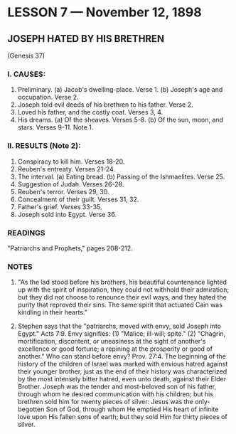 # LESSON 7 — November 12, 1898

## JOSEPH HATED BY HIS BRETHREN
(Genesis 37)

### I. CAUSES:
1. Preliminary. 
   (a) Jacob's dwelling-place. Verse 1. 
   (b) Joseph's age and occupation. Verse 2.
2. Joseph told evil deeds of his brethren to his father. Verse 2.
3. Loved his father, and the costly coat. Verses 3, 4.
4. His dreams. 
   (a) Of the sheaves. Verses 5-8. 
   (b) Of the sun, moon, and stars. Verses 9-11. Note 1.

### II. RESULTS (Note 2):
1. Conspiracy to kill him. Verses 18-20.
2. Reuben's entreaty. Verses 21-24.
3. The interval. 
   (a) Eating bread. 
   (b) Passing of the Ishmaelites. Verse 25.
4. Suggestion of Judah. Verses 26-28.
5. Reuben's terror. Verses 29, 30.
6. Concealment of their guilt. Verses 31, 32.
7. Father's grief. Verses 33-35.
8. Joseph sold into Egypt. Verse 36.

### READINGS
"Patriarchs and Prophets," pages 208-212.

### NOTES
1. "As the lad stood before his brothers, his beautiful countenance lighted up with the spirit of inspiration, they could not withhold their admiration; but they did not choose to renounce their evil ways, and they hated the purity that reproved their sins. The same spirit that actuated Cain was kindling in their hearts."

2. Stephen says that the "patriarchs, moved with envy, sold Joseph into Egypt." Acts 7:9. Envy signifies: (1) "Malice; ill-will; spite." (2) "Chagrin, mortification, discontent, or uneasiness at the sight of another's excellence or good fortune; a repining at the prosperity or good of another." Who can stand before envy? Prov. 27:4. The beginning of the history of the children of Israel was marked with envious hatred against their younger brother, just as the end of their history was characterized by the most intensely bitter hatred, even unto death, against their Elder Brother. Joseph was the tender and most-beloved son of his father, through whom he desired communication with his children; but his brethren sold him for twenty pieces of silver: Jesus was the only-begotten Son of God, through whom He emptied His heart of infinite love upon His fallen sons of earth; but they sold Him for thirty pieces of silver.